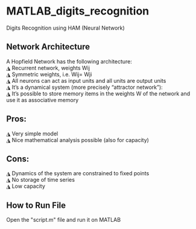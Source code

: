 # MATLAB_digits_recognition
Digits Recognition using HAM (Neural Network)

## Network Architecture
A Hopfield Network has the following architecture:\
◮ Recurrent network, weights Wij\
◮ Symmetric weights, i.e. Wij= Wji\
◮ All neurons can act as input units and all units are output units\
◮ It’s a dynamical system (more precisely “attractor network”):\
◮ It’s possible to store memory items in the weights W of the network and use it as associative memory

## Pros:
◮ Very simple model\
◮ Nice mathematical analysis possible (also for capacity)

## Cons:
◮ Dynamics of the system are constrained to fixed points\
◮ No storage of time series\
◮ Low capacity

## How to Run File
Open the "script.m" file and run it on MATLAB
